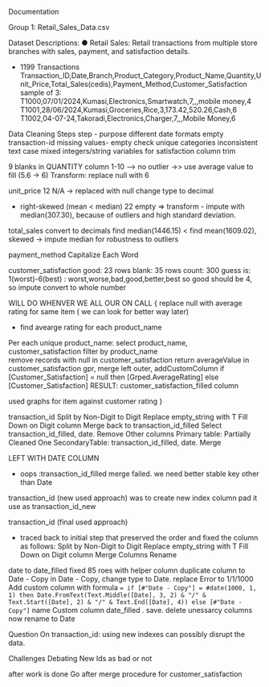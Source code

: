 Documentation 

 Group 1: Retail_Sales_Data.csv 

Dataset Descriptions: 
● Retail Sales: Retail transactions from multiple store branches with sales, 
payment, and satisfaction details. 
- 1199 Transactions
Transaction_ID,Date,Branch,Product_Category,Product_Name,Quantity,Unit_Price,Total_Sales(cedis),Payment_Method,Customer_Satisfaction
sample of 3:
T1000,07/01/2024,Kumasi,Electronics,Smartwatch,7,,,mobile money,4
T1001,28/06/2024,Kumasi,Groceries,Rice,3,173.42,520.26,Cash,6
T1002,04-07-24,Takoradi,Electronics,Charger,7,,,Mobile Money,6

Data Cleaning Steps
step - purpose
different date formats
empty transaction-id
missing values- empty 
check unique categories
inconsistent text case
mixed integers/string variables for satisfaction column
trim

9 blanks in QUANTITY column
1-10 --> no outlier ->> use average value to fill (5.6 -> 6)
Transform: replace null with 6

unit_price
12 N/A -> replaced with null
change type to decimal
- right-skewed (mean < median)
22 empty => transform - impute with median(307.30), because of outliers and high standard deviation.

total_sales
convert to decimals
 find median(1446.15) < find mean(1609.02),
skewed -> impute median for robustness to outliers

payment_method
Capitalize Each Word

customer_satisfaction
good: 23 rows
blank: 35 rows
count: 300
guess is: 1(worst)-6(best) : worst,worse,bad,good,better,best
so good should be 4, so impute
convert to whole number

WILL DO WHENVER WE ALL OUR ON CALL 
{
replace null with average rating for same item ( we can look for better way later)
- find avearge rating for each product_name

Per each unique product_name:
select product_name, customer_satisfaction 
	filter by product_name 	
		remove records with null in customer_satisfaction 
			return averageValue in customer_satisfaction 
gpr, merge left outer, addCustomColumn
if [Customer_Satisfaction] = null then [Grped.AverageRating] else [Customer_Satisfaction]
RESULT: customer_satisfaction_filled column

used graphs for item against customer rating
}

transaction_id
Split by Non-Digit to Digit
Replace empty_string with T
Fill Down on Digit column
Merge back to transaction_id_filled
Select transaction_id_filled, date. Remove Other columns
Primary table: Partially Cleaned One
SecondaryTable: transaction_id_filled, date.
Merge 

LEFT WITH DATE COLUMN
- oops :transaction_id_filled merge failed. we need better stable key other than Date


transaction_id (new used approach)
was to create new index column
pad it
use as transaction_id_new

transaction_id (final used approach)
- traced back to initial step that preserved the order and fixed the column as follows:
Split by Non-Digit to Digit
Replace empty_string with T
Fill Down on Digit column
Merge Columns
Rename


date to date_filled
fixed 85 roes with helper column
duplicate column to Date - Copy
in Date - Copy, change type to Date. replace Error to 1/1/1000
Add custom column with formula
	 ```= if [#"Date - Copy"] = #date(1000, 1, 1) then Date.FromText(Text.Middle([Date], 3, 2) & "/" & 	Text.Start([Date], 2) & "/" & Text.End([Date], 4)) else [#"Date - Copy"]```
name Custom column date_filled . save. 
delete unessarcy columns now
rename to Date

Question On transaction_id: using new indexes can possibly disrupt the data.

Challenges
Debating New Ids as bad or not


after work is done
Go after merge procedure for customer_satisfaction